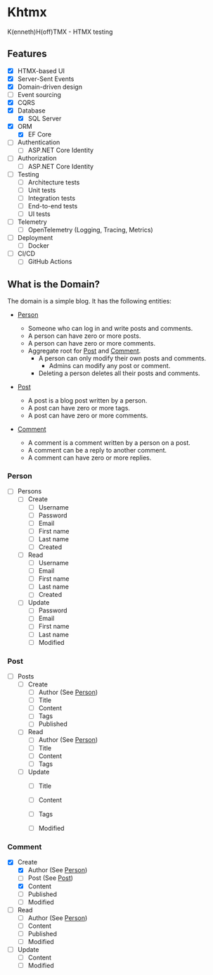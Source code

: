 # Khtmx

K(enneth)H(off)TMX - HTMX testing

## Features

- [X] HTMX-based UI
- [X] Server-Sent Events
- [X] Domain-driven design
- [ ] Event sourcing
- [X] CQRS
- [X] Database
  - [X] SQL Server
- [X] ORM
  - [X] EF Core
- [ ] Authentication
  - [ ] ASP.NET Core Identity
- [ ] Authorization
  - [ ] ASP.NET Core Identity
- [ ] Testing
  - [ ] Architecture tests
  - [ ] Unit tests
  - [ ] Integration tests
  - [ ] End-to-end tests
  - [ ] UI tests
- [ ] Telemetry
  - [ ] OpenTelemetry (Logging, Tracing, Metrics)
- [ ] Deployment
  - [ ] Docker
- [ ] CI/CD
  - [ ] GitHub Actions

## What is the Domain?

The domain is a simple blog. It has the following entities:

- [Person](#Person)
  - Someone who can log in and write posts and comments.
  - A person can have zero or more posts.
  - A person can have zero or more comments.
  - Aggregate root for [Post](#Post) and [Comment](#Comment).
    - A person can only modify their own posts and comments.
      - Admins can modify any post or comment.
    - Deleting a person deletes all their posts and comments.

- [Post](#Post)
  - A post is a blog post written by a person.
  - A post can have zero or more tags.
  - A post can have zero or more comments.

- [Comment](#Comment)
  - A comment is a comment written by a person on a post.
  - A comment can be a reply to another comment.
  - A comment can have zero or more replies.

### Person
- [ ] Persons
    - [ ] Create
        - [ ] Username
        - [ ] Password
        - [ ] Email
        - [ ] First name
        - [ ] Last name
        - [ ] Created
    - [ ] Read
        - [ ] Username
        - [ ] Email
        - [ ] First name
        - [ ] Last name
        - [ ] Created
    - [ ] Update
        - [ ] Password
        - [ ] Email
        - [ ] First name
        - [ ] Last name
        - [ ] Modified

### Post
- [ ] Posts
    - [ ] Create
        - [ ] Author (See [Person](#Person))
        - [ ] Title
        - [ ] Content
        - [ ] Tags
        - [ ] Published
    - [ ] Read
        - [ ] Author (See [Person](#Person))
        - [ ] Title
        - [ ] Content
        - [ ] Tags
    - [ ] Update
        - [ ] Title
        - [ ] Content
        - [ ] Tags
        - [ ] Modified


### Comment

- [X] Create
  - [X] Author (See [Person](#Person))
  - [ ] Post (See [Post](#Post))
  - [X] Content
  - [ ] Published
  - [ ] Modified
- [ ] Read
  - [ ] Author (See [Person](#Person))
  - [ ] Content
  - [ ] Published
  - [ ] Modified
- [ ] Update
  - [ ] Content
  - [ ] Modified